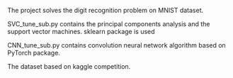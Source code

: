 The project solves the digit recognition problem on MNIST dataset.

SVC_tune_sub.py contains the principal components analysis and the support vector machines. sklearn package is used

CNN_tune_sub.py contains convolution neural network algorithm based on PyTorch package.

The dataset based on kaggle competition.
